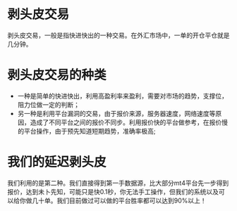 # 剥头皮交易
剥头皮交易，一般是指快进快出的一种交易。在外汇市场中，一单的开仓平仓就是几分钟。

# 剥头皮交易的种类
* 一种是简单的快进快出，利用高盈利率来盈利，需要对市场的趋势，支撑位，阻力位做一定的判断；
* 另一种是利用平台漏洞的交易，由于报价来源，服务器速度，网络速度等原因，造成了不同平台之间的报价不同步。利用报价快的平台做参考，在报价慢的平台操作，由于预先知道短期趋势，准确率极高;

# 我们的延迟剥头皮
我们利用的是第二种。我们直接得到第一手数据源，比大部分mt4平台先一步得到报价，达到未卜先知，可能只是快0.1秒，你无法手工操作，但我们的系统以及可以给你做几十单。我们目前做过可以做的平台胜率都可以达到90%以上！
